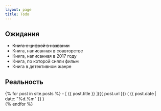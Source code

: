 ```yaml
---
layout: page
title: Todo
---
```


## Ожидания 
- ~~Книга с цифрой в названии~~
- Книга, написанная в соавторстве 
- Книга, написанная в 2017 году 
- Книга, по которой сняли фильм 
- Книга в детективном жанре

## Реальность
{% for post in site.posts %} - [ {{ post.title }} ]({{ post.url }}) ( {{ post.date | date: "%d.%m" }} )  
{% endfor %}
